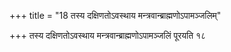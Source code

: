 +++
title = "18 तस्य दक्षिणतोऽवस्थाय मन्त्रवान्ब्राह्मणोऽपामञ्जलिम्"

+++
तस्य दक्षिणतोऽवस्थाय मन्त्रवान्ब्राह्मणोऽपामञ्जलिं पूरयति १८